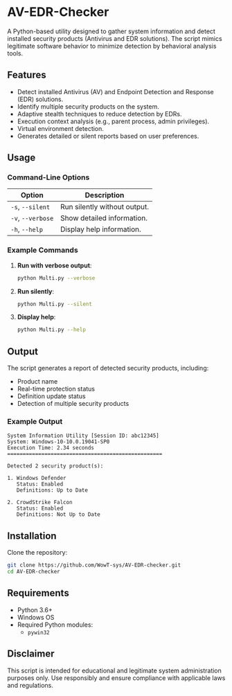 # AV-EDR-Checker

A Python-based utility designed to gather system information and detect installed security products (Antivirus and EDR solutions). The script mimics legitimate software behavior to minimize detection by behavioral analysis tools.

## Features

- Detect installed Antivirus (AV) and Endpoint Detection and Response (EDR) solutions.
- Identify multiple security products on the system.
- Adaptive stealth techniques to reduce detection by EDRs.
- Execution context analysis (e.g., parent process, admin privileges).
- Virtual environment detection.
- Generates detailed or silent reports based on user preferences.

## Usage

### Command-Line Options

| Option       | Description                          |
|--------------|--------------------------------------|
| `-s`, `--silent` | Run silently without output.         |
| `-v`, `--verbose`| Show detailed information.          |
| `-h`, `--help`    | Display help information.           |

### Example Commands

1. **Run with verbose output**:
   ```bash
   python Multi.py --verbose
   ```

2. **Run silently**:
   ```bash
   python Multi.py --silent
   ```

3. **Display help**:
   ```bash
   python Multi.py --help
   ```

## Output

The script generates a report of detected security products, including:
- Product name
- Real-time protection status
- Definition update status
- Detection of multiple security products

### Example Output
```plaintext
System Information Utility [Session ID: abc12345]
System: Windows-10-10.0.19041-SP0
Execution Time: 2.34 seconds
==================================================

Detected 2 security product(s):

1. Windows Defender
   Status: Enabled
   Definitions: Up to Date

2. CrowdStrike Falcon
   Status: Enabled
   Definitions: Not Up to Date
```

## Installation

 Clone the repository:
   ```bash
   git clone https://github.com/WowT-sys/AV-EDR-checker.git
   cd AV-EDR-checker
   ```
   
## Requirements

- Python 3.6+
- Windows OS
- Required Python modules:
  - `pywin32`

## Disclaimer

This script is intended for educational and legitimate system administration purposes only. Use responsibly and ensure compliance with applicable laws and regulations.

